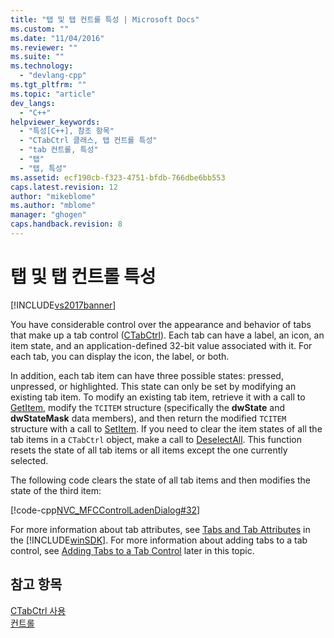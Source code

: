 ```yaml
---
title: "탭 및 탭 컨트롤 특성 | Microsoft Docs"
ms.custom: ""
ms.date: "11/04/2016"
ms.reviewer: ""
ms.suite: ""
ms.technology: 
  - "devlang-cpp"
ms.tgt_pltfrm: ""
ms.topic: "article"
dev_langs: 
  - "C++"
helpviewer_keywords: 
  - "특성[C++], 참조 항목"
  - "CTabCtrl 클래스, 탭 컨트롤 특성"
  - "tab 컨트롤, 특성"
  - "탭"
  - "탭, 특성"
ms.assetid: ecf190cb-f323-4751-bfdb-766dbe6bb553
caps.latest.revision: 12
author: "mikeblome"
ms.author: "mblome"
manager: "ghogen"
caps.handback.revision: 8
---
```

# 탭 및 탭 컨트롤 특성
[!INCLUDE[vs2017banner](../assembler/inline/includes/vs2017banner.md)]

You have considerable control over the appearance and behavior of tabs that make up a tab control \([CTabCtrl](../mfc/reference/ctabctrl-class.md)\).  Each tab can have a label, an icon, an item state, and an application\-defined 32\-bit value associated with it.  For each tab, you can display the icon, the label, or both.  
  
 In addition, each tab item can have three possible states: pressed, unpressed, or highlighted.  This state can only be set by modifying an existing tab item.  To modify an existing tab item, retrieve it with a call to [GetItem](../Topic/CTabCtrl::GetItem.md), modify the `TCITEM` structure \(specifically the **dwState** and **dwStateMask** data members\), and then return the modified `TCITEM` structure with a call to [SetItem](../Topic/CTabCtrl::SetItem.md).  If you need to clear the item states of all the tab items in a `CTabCtrl` object, make a call to [DeselectAll](../Topic/CTabCtrl::DeselectAll.md).  This function resets the state of all tab items or all items except the one currently selected.  
  
 The following code clears the state of all tab items and then modifies the state of the third item:  
  
 [!code-cpp[NVC_MFCControlLadenDialog#32](../mfc/codesnippet/CPP/tabs-and-tab-control-attributes_1.cpp)]  
  
 For more information about tab attributes, see [Tabs and Tab Attributes](http://msdn.microsoft.com/library/windows/desktop/bb760550) in the [!INCLUDE[winSDK](../atl/includes/winsdk_md.md)].  For more information about adding tabs to a tab control, see [Adding Tabs to a Tab Control](../mfc/adding-tabs-to-a-tab-control.md) later in this topic.  
  
## 참고 항목  
 [CTabCtrl 사용](../mfc/using-ctabctrl.md)   
 [컨트롤](../mfc/controls-mfc.md)